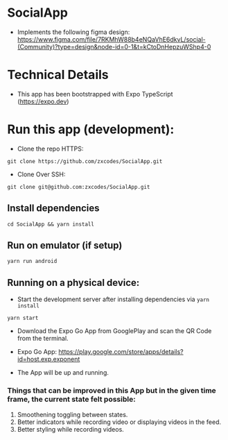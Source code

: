 # SocialApp

- Implements the following figma design:
  https://www.figma.com/file/7RKMhW88b4eNQaVhE6dkvL/social-(Community)?type=design&node-id=0-1&t=kCtoDnHepzuWShp4-0

# Technical Details

- This app has been bootstrapped with Expo TypeScript (https://expo.dev)

# Run this app (development):

- Clone the repo HTTPS:

```
git clone https://github.com/zxcodes/SocialApp.git
```

- Clone Over SSH:

```
git clone git@github.com:zxcodes/SocialApp.git
```

## Install dependencies

```
cd SocialApp && yarn install
```

## Run on emulator (if setup)

```
yarn run android
```

## Running on a physical device:

- Start the development server after installing dependencies via `yarn install`

```
yarn start
```

- Download the Expo Go App from GooglePlay and scan the QR Code from the terminal.

- Expo Go App: https://play.google.com/store/apps/details?id=host.exp.exponent

- The App will be up and running.

### Things that can be improved in this App but in the given time frame, the current state felt possible:

1. Smoothening toggling between states.
2. Better indicators while recording video or displaying videos in the feed.
3. Better styling while recording videos.
